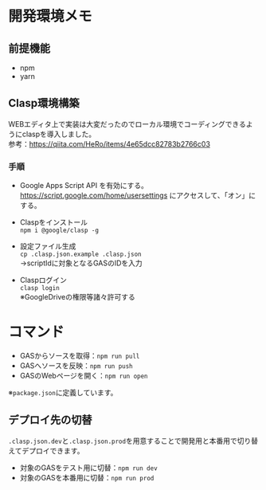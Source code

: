 # 開発環境メモ
## 前提機能
- npm
- yarn

## Clasp環境構築
WEBエディタ上で実装は大変だったのでローカル環境でコーディングできるようにclaspを導入しました。\
参考：https://qiita.com/HeRo/items/4e65dcc82783b2766c03

### 手順
- Google Apps Script API を有効にする。\
https://script.google.com/home/usersettings にアクセスして、「オン」にする。

- Claspをインストール\
`npm i @google/clasp -g`

- 設定ファイル生成\
`cp .clasp.json.example .clasp.json`\
→scriptIdに対象となるGASのIDを入力

- Claspログイン\
`clasp login`\
※GoogleDriveの権限等諸々許可する

# コマンド
- GASからソースを取得：`npm run pull`
- GASへソースを反映：`npm run push`
- GASのWebページを開く：`npm run open`

※`package.json`に定義しています。

## デプロイ先の切替
`.clasp.json.dev`と`.clasp.json.prod`を用意することで開発用と本番用で切り替えてデプロイできます。

- 対象のGASをテスト用に切替：`npm run dev`
- 対象のGASを本番用に切替：`npm run prod`

